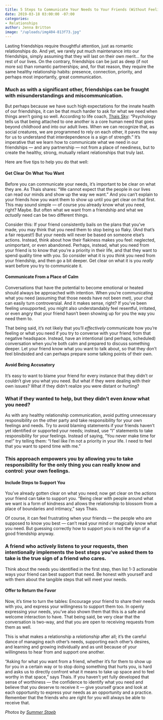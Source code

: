 ```yaml
---
title: 5 Steps to Communicate Your Needs to Your Friends (Without Feeling Needy)
date: 2019-03-18 03:00:00 -07:00
categories:
- Relationships
author: Jenna Britton
image: "/uploads/img404-813f73.jpg"
---
```


Lasting friendships require thoughtful attention, just as romantic relationships do. And yet, we rarely put much maintenance into our friendships, simply assuming that they will last on their own merit... for the rest of our lives. On the contrary, friendships can be just as deep (if not more so) than romantic partnerships; and, for that reason, they require the same healthy relationship habits: presence, connection, priority, and perhaps most importantly, great communication.

### Much as with a significant other, friendships can be fraught with misunderstandings and miscommunication. 

But perhaps because we have such high expectations for the innate health of our friendships, it can be that much harder to ask for what we need when things aren’t going so well. According to life coach, [Thais Sky](https://www.thaissky.com/): “Psychology tells us that being attached to one another is a core human need that goes beyond childhood and into our adult lives. When we can recognize that, as social creatures, we are programmed to rely on each other, it paves the way for us to understand that interdependence is a sign of strength.” It’s imperative that we learn how to communicate what we need in our friendships — and any partnership — not from a place of neediness, but to create the healthy, strong, mutually reliant relationships that truly last.

Here are five tips to help you do that well:

#### Get Clear On What You Want

Before you can communicate your needs, it’s important to be clear on what they are. As Thais shares: “We cannot expect that the people in our lives can read our minds and show up the way we want.” And you can’t explain to your friends how you want them to show up until you get clear on that first. This may sound simple — of course you already know what you need, right? Maybe. But often what we want from a friendship and what we _actually_ need can be two different things.

Consider this: If your friend consistently bails on the plans that you’ve made, you may think that you need them to stop being so flaky. (And that’s a fair request!) But your needs will never be based on someone else’s actions. Instead, think about how their flakiness makes you feel: neglected, unimportant, or even abandoned. Perhaps, instead, what you need from your friend is to know that you’re a priority in their life, and that they want to spend quality time with you. So consider what it is you _think_ you need from your friendship, and then go a bit deeper. Get clear on what it is you _really_ want before you try to communicate it.

#### Communicate From a Place of Calm

Conversations that have the potential to become emotional or heated should always be approached with intention. When you’re communicating what you need (assuming that those needs have not been met), your chat can easily turn controversial. And it makes sense, right? If you’ve been feeling unsupported, you might also understandably feel resentful, irritated, or even angry that your friend hasn’t been showing up for you the way you need them to.

That being said, it’s not likely that you’ll _effectively_ communicate how you’re feeling or what you need if you try to converse with your friend from that negative headspace. Instead, have an intentional (and perhaps, scheduled) conversation when you’re both calm and prepared to discuss something deeper. Let your friend know what you want to talk about, so that they don’t feel blindsided and can perhaps prepare some talking points of their own.

#### Avoid Being Accusatory

It’s easy to want to blame your friend for every instance that they didn’t or couldn’t give you what you need. But what if they were dealing with their own issues? What if they didn’t realize you were distant or hurting? 

### What if they wanted to help, but they didn’t even _know_ what you need?

As with any healthy relationship communication, avoid putting unnecessary responsibility on the other party and take responsibility for your own feelings and needs. Try to avoid blaming statements if your friends haven’t yet identified or supported your needs; instead, use “I” statements to take responsibility for your feelings. Instead of saying, “You never make time for me!” try telling them: “I feel like I’m not a priority in your life. I need to feel that you want to spend time with me.” 

### This approach empowers you by allowing you to take responsibility for the only thing you can really know and control: your own feelings.

#### Include Steps to Support You

You’ve already gotten clear on what you need; now get clear on the actions your friend can take to support you. “Being clear with people around what we want is a form of kindness and allows the relationship to blossom from a place of boundaries and intimacy,” says Thais.

Of course, it can feel frustrating when your friends — the people who are supposed to know you best — can’t read your mind or magically know what you need. But guessing correctly how to support you is not the sign of a good friendship anyway. 

### A friend who actively listens to your requests, then intentionally implements the best steps you’ve asked them to take is the true sign of a friend who cares.

Think about the needs you identified in the first step, then list 1-3 actionable ways your friend can best support that need. Be honest with yourself and with them about the tangible steps that will meet your needs.

#### Offer to Return the Favor

Now, it’s time to turn the tables: Encourage your friend to share their needs with you, and express your willingness to support them too. In openly expressing your needs, you’ve also shown them that this is a safe and welcome interaction to have. That being said, be very clear that the conversation is two-way, and that you are open to receiving requests from them as well. 

This is what makes a relationship a _relationship_ after all; it’s the careful dance of managing each other’s needs, supporting each other’s desires, and learning and growing individually and as unit because of your willingness to hear from and support one another.

“Asking for what you want from a friend, whether it’s for them to show up for you in a certain way or to stop doing something that hurts you, is hard and asks us to directly confront what it means to take up space and to feel worthy in that space,” says Thais. If you haven’t yet fully developed that sense of worthiness — the confidence to identify what you need and believe that you deserve to receive it — give yourself grace and look at each opportunity to express your needs as an opportunity and a practice. Remember that the friends who are right for you will always be able to receive that.

_Photos by [Summer Staeb](https://www.summerstaeb.com/)_